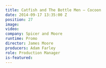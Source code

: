 ```yaml
---
title: Catfish and The Bottle Men — Cocoon
date: 2014-09-17 13:35:00 Z
position: 27
image: 
video: 
company: Spicer and Moore
runtime: Promo
director: James Moore
producers: Adam Farley
role: Production Manager
is-featured: 
---
```


